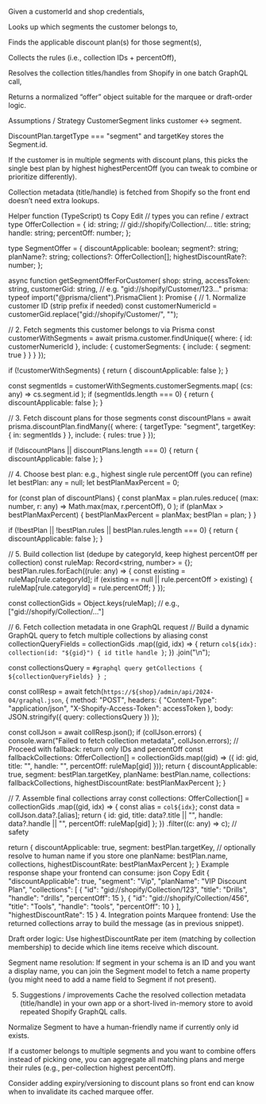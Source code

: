 Given a customerId and shop credentials,

Looks up which segments the customer belongs to,

Finds the applicable discount plan(s) for those segment(s),

Collects the rules (i.e., collection IDs + percentOff),

Resolves the collection titles/handles from Shopify in one batch GraphQL call,

Returns a normalized “offer” object suitable for the marquee or draft-order logic.

Assumptions / Strategy
CustomerSegment links customer ↔ segment.

DiscountPlan.targetType === "segment" and targetKey stores the Segment.id.

If the customer is in multiple segments with discount plans, this picks the single best plan by highest highestPercentOff (you can tweak to combine or prioritize differently).

Collection metadata (title/handle) is fetched from Shopify so the front end doesn’t need extra lookups.

Helper function (TypeScript)
ts
Copy
Edit
// types you can refine / extract
type OfferCollection = {
  id: string; // gid://shopify/Collection/...
  title: string;
  handle: string;
  percentOff: number;
};

type SegmentOffer = {
  discountApplicable: boolean;
  segment?: string;
  planName?: string;
  collections?: OfferCollection[];
  highestDiscountRate?: number;
};

async function getSegmentOfferForCustomer(
  shop: string,
  accessToken: string,
  customerGid: string, // e.g. "gid://shopify/Customer/123..."
  prisma: typeof import("@prisma/client").PrismaClient
): Promise<SegmentOffer> {
  // 1. Normalize customer ID (strip prefix if needed)
  const customerNumericId = customerGid.replace("gid://shopify/Customer/", "");

  // 2. Fetch segments this customer belongs to via Prisma
  const customerWithSegments = await prisma.customer.findUnique({
    where: { id: customerNumericId },
    include: {
      customerSegments: {
        include: {
          segment: true
        }
      }
    }
  });

  if (!customerWithSegments) {
    return { discountApplicable: false };
  }

  const segmentIds = customerWithSegments.customerSegments.map(
    (cs: any) => cs.segment.id
  );
  if (segmentIds.length === 0) {
    return { discountApplicable: false };
  }

  // 3. Fetch discount plans for those segments
  const discountPlans = await prisma.discountPlan.findMany({
    where: {
      targetType: "segment",
      targetKey: { in: segmentIds }
    },
    include: {
      rules: true
    }
  });

  if (!discountPlans || discountPlans.length === 0) {
    return { discountApplicable: false };
  }

  // 4. Choose best plan: e.g., highest single rule percentOff (you can refine)
  let bestPlan: any = null;
  let bestPlanMaxPercent = 0;

  for (const plan of discountPlans) {
    const planMax = plan.rules.reduce(
      (max: number, r: any) => Math.max(max, r.percentOff),
      0
    );
    if (planMax > bestPlanMaxPercent) {
      bestPlanMaxPercent = planMax;
      bestPlan = plan;
    }
  }

  if (!bestPlan || !bestPlan.rules || bestPlan.rules.length === 0) {
    return { discountApplicable: false };
  }

  // 5. Build collection list (dedupe by categoryId, keep highest percentOff per collection)
  const ruleMap: Record<string, number> = {};
  bestPlan.rules.forEach((rule: any) => {
    const existing = ruleMap[rule.categoryId];
    if (existing == null || rule.percentOff > existing) {
      ruleMap[rule.categoryId] = rule.percentOff;
    }
  });

  const collectionGids = Object.keys(ruleMap); // e.g., ["gid://shopify/Collection/..."]

  // 6. Fetch collection metadata in one GraphQL request
  // Build a dynamic GraphQL query to fetch multiple collections by aliasing
  const collectionQueryFields = collectionGids
    .map((gid, idx) => {
      return `
        col${idx}: collection(id: "${gid}") {
          id
          title
          handle
        }
      `;
    })
    .join("\n");

  const collectionsQuery = `#graphql
    query getCollections {
      ${collectionQueryFields}
    }
  `;

  const collResp = await fetch(`https://${shop}/admin/api/2024-04/graphql.json`, {
    method: "POST",
    headers: {
      "Content-Type": "application/json",
      "X-Shopify-Access-Token": accessToken
    },
    body: JSON.stringify({ query: collectionsQuery })
  });

  const collJson = await collResp.json();
  if (collJson.errors) {
    console.warn("Failed to fetch collection metadata", collJson.errors);
    // Proceed with fallback: return only IDs and percentOff
    const fallbackCollections: OfferCollection[] = collectionGids.map((gid) => ({
      id: gid,
      title: "",
      handle: "",
      percentOff: ruleMap[gid]
    }));
    return {
      discountApplicable: true,
      segment: bestPlan.targetKey,
      planName: bestPlan.name,
      collections: fallbackCollections,
      highestDiscountRate: bestPlanMaxPercent
    };
  }

  // 7. Assemble final collections array
  const collections: OfferCollection[] = collectionGids
    .map((gid, idx) => {
      const alias = `col${idx}`;
      const data = collJson.data?.[alias];
      return {
        id: gid,
        title: data?.title || "",
        handle: data?.handle || "",
        percentOff: ruleMap[gid]
      };
    })
    .filter((c: any) => c); // safety

  return {
    discountApplicable: true,
    segment: bestPlan.targetKey, // optionally resolve to human name if you store one
    planName: bestPlan.name,
    collections,
    highestDiscountRate: bestPlanMaxPercent
  };
}
Example response shape your frontend can consume:
json
Copy
Edit
{
  "discountApplicable": true,
  "segment": "Vip",
  "planName": "VIP Discount Plan",
  "collections": [
    {
      "id": "gid://shopify/Collection/123",
      "title": "Drills",
      "handle": "drills",
      "percentOff": 15
    },
    {
      "id": "gid://shopify/Collection/456",
      "title": "Tools",
      "handle": "tools",
      "percentOff": 10
    }
  ],
  "highestDiscountRate": 15
}
4. Integration points
Marquee frontend: Use the returned collections array to build the message (as in previous snippet).

Draft order logic: Use highestDiscountRate per item (matching by collection membership) to decide which line items receive which discount.

Segment name resolution: If segment in your schema is an ID and you want a display name, you can join the Segment model to fetch a name property (you might need to add a name field to Segment if not present).

5. Suggestions / improvements
Cache the resolved collection metadata (title/handle) in your own app or a short-lived in-memory store to avoid repeated Shopify GraphQL calls.

Normalize Segment to have a human-friendly name if currently only id exists.

If a customer belongs to multiple segments and you want to combine offers instead of picking one, you can aggregate all matching plans and merge their rules (e.g., per-collection highest percentOff).

Consider adding expiry/versioning to discount plans so front end can know when to invalidate its cached marquee offer.